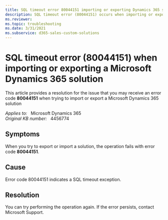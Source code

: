 ```yaml
---
title: SQL timeout error 80044151 importing or exporting Dynamics 365 solution
description: SQL timeout error (80044151) occurs when importing or exporting a Microsoft Dynamics 365 solution.
ms.reviewer: 
ms.topic: troubleshooting
ms.date: 3/31/2021
ms.subservice: d365-sales-custom-solutions
---
```

# SQL timeout error (80044151) when importing or exporting a Microsoft Dynamics 365 solution

This article provides a resolution for the issue that you may receive an error code **80044151** when trying to import or export a Microsoft Dynamics 365 solution

_Applies to:_ &nbsp; Microsoft Dynamics 365  
_Original KB number:_ &nbsp; 4456774

## Symptoms

When you try to export or import a solution, the operation fails with error code **80044151**.

## Cause

Error code 80044151 indicates a SQL timeout exception.

## Resolution

You can try performing the operation again. If the error persists, contact Microsoft Support.
